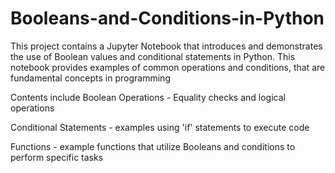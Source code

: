 # Booleans-and-Conditions-in-Python

This project contains a Jupyter Notebook that introduces and demonstrates the use of Boolean values and conditional statements in Python. This notebook provides examples of common operations and conditions, that are fundamental concepts in programming

Contents include Boolean Operations - Equality checks and logical operations

Conditional Statements - examples using 'if' statements to execute code

Functions - example functions that utilize Booleans and conditions to perform specific tasks
